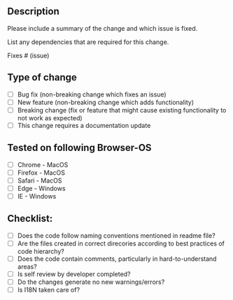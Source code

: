 ## Description

Please include a summary of the change and which issue is fixed. 

List any dependencies that are required for this change.

Fixes # (issue)

## Type of change

- [ ] Bug fix (non-breaking change which fixes an issue)
- [ ] New feature (non-breaking change which adds functionality)
- [ ] Breaking change (fix or feature that might cause existing functionality to not work as expected)
- [ ] This change requires a documentation update

## Tested on following Browser-OS

- [ ] Chrome - MacOS
- [ ] Firefox - MacOS
- [ ] Safari - MacOS
- [ ] Edge - Windows
- [ ] IE - Windows

## Checklist:

- [ ] Does the code follow naming conventions mentioned in readme file?
- [ ] Are the files created in correct direcories according to best practices of code hierarchy? 
- [ ] Does the code contain comments, particularly in hard-to-understand areas?
- [ ] Is self review by developer completed?
- [ ] Do the changes generate no new warnings/errors?
- [ ] Is I18N taken care of?
